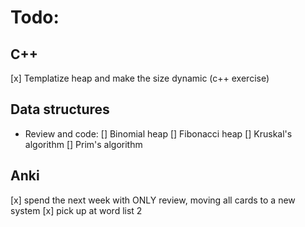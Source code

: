 # Todo:

## C++

[x] Templatize heap and make the size dynamic (c++ exercise)

## Data structures

* Review and code:
    [] Binomial heap
    [] Fibonacci heap 
    [] Kruskal's algorithm
    [] Prim's algorithm
    

## Anki

[x] spend the next week with ONLY review, moving all cards to a new system
[x] pick up at word list 2